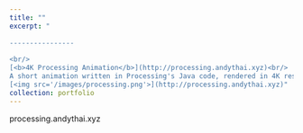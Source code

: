 ```yaml
---
title: ""
excerpt: "  
  
----------------
  
<br/>
[<b>4K Processing Animation</b>](http://processing.andythai.xyz)<br/>
A short animation written in Processing's Java code, rendered in 4K resolution.<br/>
[<img src='/images/processing.png'>](http://processing.andythai.xyz)"
collection: portfolio
---
```


processing.andythai.xyz
